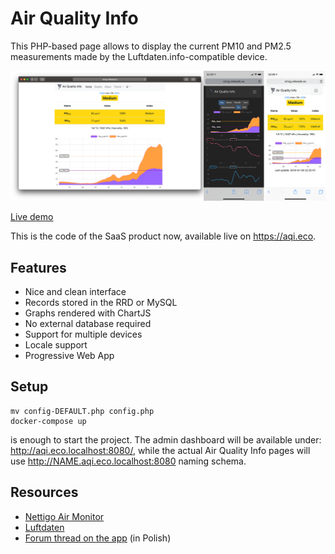 # Air Quality Info

This PHP-based page allows to display the current PM10 and PM2.5 measurements made by the Luftdaten.info-compatible device.

![Screenshot](img/screenshot-en.png)

[Live demo](http://smolna.aqi.eco/)

This is the code of the SaaS product now, available live on https://aqi.eco.

## Features

* Nice and clean interface
* Records stored in the RRD or MySQL
* Graphs rendered with ChartJS
* No external database required
* Support for multiple devices
* Locale support
* Progressive Web App

## Setup

```
mv config-DEFAULT.php config.php
docker-compose up
```

is enough to start the project. The admin dashboard will be available under: http://aqi.eco.localhost:8080/, while the actual Air Quality Info pages will use http://NAME.aqi.eco.localhost:8080 naming schema.

## Resources

* [Nettigo Air Monitor](https://air.nettigo.pl/)
* [Luftdaten](https://luftdaten.info/)
* [Forum thread on the app](https://forum.kodujdlapolski.pl/t/strona-informacyjna-dla-czujnika-luftdaten/3217/35) (in Polish)
